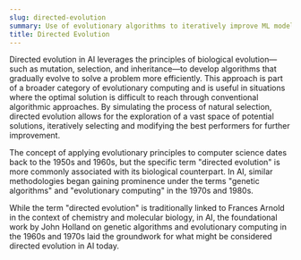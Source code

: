 ```yaml
---
slug: directed-evolution
summary: Use of evolutionary algorithms to iteratively improve ML models or algorithms by mimicking the process of natural selection.
title: Directed Evolution
---
```


Directed evolution in AI leverages the principles of biological evolution—such as mutation, selection, and inheritance—to develop algorithms that gradually evolve to solve a problem more efficiently. This approach is part of a broader category of evolutionary computing and is useful in situations where the optimal solution is difficult to reach through conventional algorithmic approaches. By simulating the process of natural selection, directed evolution allows for the exploration of a vast space of potential solutions, iteratively selecting and modifying the best performers for further improvement.

The concept of applying evolutionary principles to computer science dates back to the 1950s and 1960s, but the specific term "directed evolution" is more commonly associated with its biological counterpart. In AI, similar methodologies began gaining prominence under the terms "genetic algorithms" and "evolutionary computing" in the 1970s and 1980s.

While the term "directed evolution" is traditionally linked to Frances Arnold in the context of chemistry and molecular biology, in AI, the foundational work by John Holland on genetic algorithms and evolutionary computing in the 1960s and 1970s laid the groundwork for what might be considered directed evolution in AI today.
